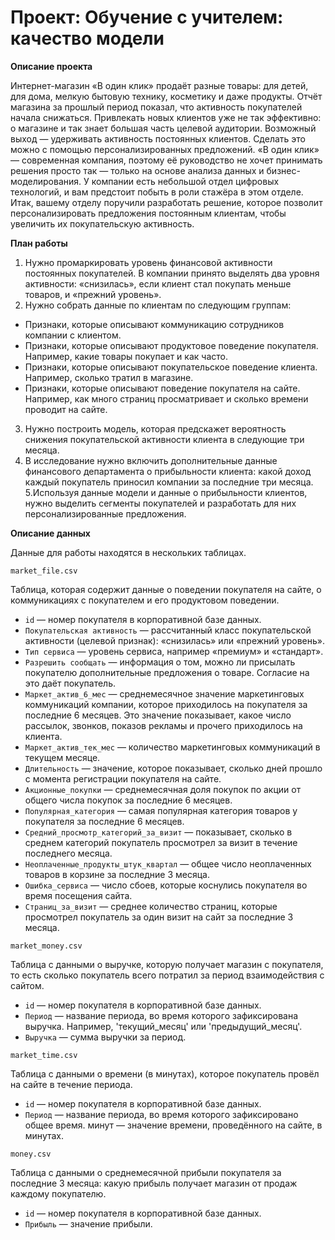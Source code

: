 # Проект: Обучение с учителем: качество модели
**Описание проекта**

Интернет-магазин «В один клик» продаёт разные товары: для детей, для дома, мелкую бытовую технику, косметику и даже продукты. Отчёт магазина за прошлый период показал, что активность покупателей начала снижаться. Привлекать новых клиентов уже не так эффективно: о магазине и так знает большая часть целевой аудитории. Возможный выход — удерживать активность постоянных клиентов. Сделать это можно с помощью персонализированных предложений. «В один клик» — современная компания, поэтому её руководство не хочет принимать решения просто так — только на основе анализа данных и бизнес-моделирования. У компании есть небольшой отдел цифровых технологий, и вам предстоит побыть в роли стажёра в этом отделе. Итак, вашему отделу поручили разработать решение, которое позволит персонализировать предложения постоянным клиентам, чтобы увеличить их покупательскую активность.

**План работы**

1. Нужно промаркировать уровень финансовой активности постоянных покупателей. В компании принято выделять два уровня активности: «снизилась», если клиент стал покупать меньше товаров, и «прежний уровень».
2. Нужно собрать данные по клиентам по следующим группам:
  * Признаки, которые описывают коммуникацию сотрудников компании с клиентом.
  * Признаки, которые описывают продуктовое поведение покупателя. Например, какие товары покупает и как часто.
  * Признаки, которые описывают покупательское поведение клиента. Например, сколько тратил в магазине.
  * Признаки, которые описывают поведение покупателя на сайте. Например, как много страниц просматривает и сколько времени проводит на сайте.
3. Нужно построить модель, которая предскажет вероятность снижения покупательской активности клиента в следующие три месяца.
4. В исследование нужно включить дополнительные данные финансового департамента о прибыльности клиента: какой доход каждый покупатель приносил компании за последние три месяца.
5.Используя данные модели и данные о прибыльности клиентов, нужно выделить сегменты покупателей и разработать для них персонализированные предложения.

**Описание данных**

Данные для работы находятся в нескольких таблицах.

`market_file.csv`

Таблица, которая содержит данные о поведении покупателя на сайте, о коммуникациях с покупателем и его продуктовом поведении.

* `id` — номер покупателя в корпоративной базе данных.
* `Покупательская активность` — рассчитанный класс покупательской активности (целевой признак): «снизилась» или «прежний уровень».
* `Тип сервиса` — уровень сервиса, например «премиум» и «стандарт».
* `Разрешить сообщать` — информация о том, можно ли присылать покупателю дополнительные предложения о товаре. Согласие на это даёт покупатель.
* `Маркет_актив_6_мес` — среднемесячное значение маркетинговых коммуникаций компании, которое приходилось на покупателя за последние 6 месяцев. Это значение показывает, какое число рассылок, звонков, показов рекламы и прочего приходилось на клиента.
* `Маркет_актив_тек_мес` — количество маркетинговых коммуникаций в текущем месяце.
* `Длительность` — значение, которое показывает, сколько дней прошло с момента регистрации покупателя на сайте.
* `Акционные_покупки` — среднемесячная доля покупок по акции от общего числа покупок за последние 6 месяцев.
* `Популярная_категория` — самая популярная категория товаров у покупателя за последние 6 месяцев.
* `Средний_просмотр_категорий_за_визит` — показывает, сколько в среднем категорий покупатель просмотрел за визит в течение последнего месяца.
* `Неоплаченные_продукты_штук_квартал` — общее число неоплаченных товаров в корзине за последние 3 месяца.
* `Ошибка_сервиса` — число сбоев, которые коснулись покупателя во время посещения сайта.
* `Страниц_за_визит` — среднее количество страниц, которые просмотрел покупатель за один визит на сайт за последние 3 месяца.

`market_money.csv`

Таблица с данными о выручке, которую получает магазин с покупателя, то есть сколько покупатель всего потратил за период взаимодействия с сайтом.

* `id` — номер покупателя в корпоративной базе данных.
* `Период` — название периода, во время которого зафиксирована выручка. Например, 'текущий_месяц' или 'предыдущий_месяц'.
* `Выручка` — сумма выручки за период.

`market_time.csv`

Таблица с данными о времени (в минутах), которое покупатель провёл на сайте в течение периода.

* `id` — номер покупателя в корпоративной базе данных.
* `Период` — название периода, во время которого зафиксировано общее время. минут — значение времени, проведённого на сайте, в минутах.

`money.csv`

Таблица с данными о среднемесячной прибыли покупателя за последние 3 месяца: какую прибыль получает магазин от продаж каждому покупателю.

* `id` — номер покупателя в корпоративной базе данных.
* `Прибыль` — значение прибыли.
